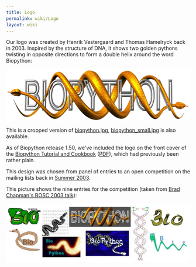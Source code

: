 ```yaml
---
title: Logo
permalink: wiki/Logo
layout: wiki
---
```


Our logo was created by Henrik Vestergaard and Thomas Hamelryck back
in 2003. Inspired by the structure of DNA, it shows two golden pythons
twisting in opposite directions to form a double helix around the word
Biopython:

![](Biopython.jpg "Biopython.jpg")

This is a cropped version of
[biopython.jpg](http://www.biopython.org/DIST/docs/images/biopython.jpg),
[biopython\_small.jpg](http://www.biopython.org/DIST/docs/images/biopython_small.jpg)
is also available.

As of Biopython release 1.50, we've included the logo on the front cover
of the [Biopython Tutorial and
Cookbook](http://biopython.org/DIST/docs/tutorial/Tutorial.html)
([PDF](http://biopython.org/DIST/docs/tutorial/Tutorial.pdf)), which had
previously been rather plain.

This design was chosen from panel of entries to an open competition on
the mailing lists back in [Summer
2003](http://lists.open-bio.org/pipermail/biopython/2003-June/001389.html).

This picture shows the nine entries for the competition (taken from
[Brad Chapman's BOSC 2003 talk](http://biopython.org/DIST/docs/presentations/bosc_biopython.pdf)):

![](Biopython_logos.png "Biopython_logos.png")
